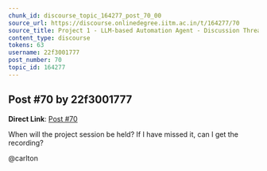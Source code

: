 ```yaml
---
chunk_id: discourse_topic_164277_post_70_00
source_url: https://discourse.onlinedegree.iitm.ac.in/t/164277/70
source_title: Project 1 - LLM-based Automation Agent - Discussion Thread [TDS Jan 2025]
content_type: discourse
tokens: 63
username: 22f3001777
post_number: 70
topic_id: 164277
---
```


## Post #70 by 22f3001777

**Direct Link**: [Post #70](https://discourse.onlinedegree.iitm.ac.in/t/164277/70)

When will the project session be held? If I have missed it, can I get the recording?

@carlton
